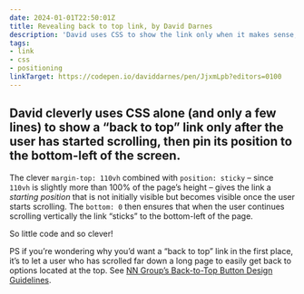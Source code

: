 ```yaml
---
date: 2024-01-01T22:50:01Z
title: Revealing back to top link, by David Darnes
description: 'David uses CSS to show the link only when it makes sense, and to pin its position'
tags:
- link
- css
- positioning
linkTarget: https://codepen.io/daviddarnes/pen/JjxmLpb?editors=0100
---
```

David cleverly uses CSS alone (and only a few lines) to show a “back to top” link only after the user has started scrolling, then pin its position to the bottom-left of the screen.
---

The clever `margin-top: 110vh` combined with `position: sticky` – since `110vh` is slightly more than 100% of the page’s height – gives the link a _starting position_ that is not initially visible but becomes visible once the user starts scrolling. The `bottom: 0` then ensures that when the user continues scrolling vertically the link “sticks” to the bottom-left of the page.

So little code and so clever!

PS if you’re wondering why you’d want a “back to top” link in the first place, it’s to let a user who has scrolled far down a long page to easily get back to options located at the top. See [NN Group’s Back-to-Top Button Design Guidelines](https://www.nngroup.com/articles/back-to-top/).
